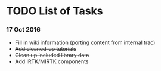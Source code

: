 # TODO List of Tasks

### 17 Oct 2016

 * Fill in wiki information (porting content from internal trac)
 * ~~Add cleaned-up tutorials~~
 * ~~Clean up included library data~~
 * Add IRTK/MIRTK components
